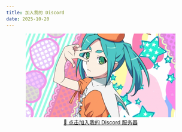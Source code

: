 ```yaml
---
title: 加入我的 Discord
date: 2025-10-20
---
```


<center>
  <img src="/img/yujie.jpg" alt="Discord Banner" width="400"><br>
  <a class="btn-beautify" href="https://discord.gg/zhF5Pxwr3n" target="_blank">
    💬 点击加入我的 Discord 服务器
  </a>
</center>
